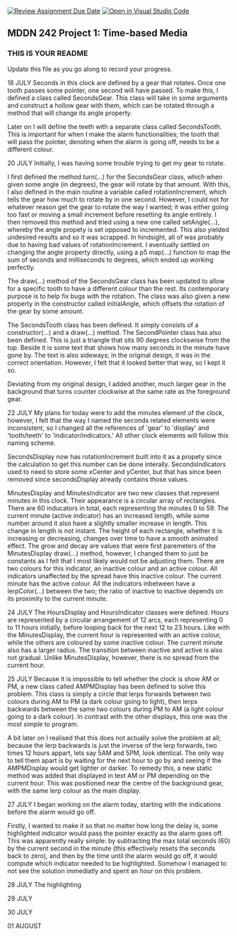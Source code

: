 [![Review Assignment Due Date](https://classroom.github.com/assets/deadline-readme-button-24ddc0f5d75046c5622901739e7c5dd533143b0c8e959d652212380cedb1ea36.svg)](https://classroom.github.com/a/JAZAP9dv)
[![Open in Visual Studio Code](https://classroom.github.com/assets/open-in-vscode-718a45dd9cf7e7f842a935f5ebbe5719a5e09af4491e668f4dbf3b35d5cca122.svg)](https://classroom.github.com/online_ide?assignment_repo_id=11439611&assignment_repo_type=AssignmentRepo)
## MDDN 242 Project 1: Time-based Media  

### THIS IS YOUR README

Update this file as you go along to record your progress.

18 JULY
  Seconds in this clock are defined by a gear that rotates. Once one tooth passes some pointer, one second will have passed.
  To make this, I defined a class called SecondsGear. This class will take in some arguments and construct a hollow gear with them, which can be rotated through a method that will change its angle property.

  Later on I will define the teeth with a separate class called SecondsTooth.
  This is important for when I make the alarm functionalities; the tooth that will pass the pointer, denoting when the alarm is going off, needs to be a different colour. 

20 JULY
  Initially, I was having some trouble trying to get my gear to rotate.

  I first defined the method turn(...) for the SecondsGear class, which when given some angle (in degrees), the gear will rotate by that amount. With this, I also defined in the main routine a variable called rotationIncrement, which tells the gear how much to rotate by in one second. However, I could not for whatever reason get the gear to rotate the way I wanted; it was either going too fast or moving a small increment before resetting its angle entirely. I then removed this method and tried using a new one called setAngle(...), whereby the angle propety is set opposed to incremented. This also yielded undesired results and so it was scrapped. In hindsight, all of was probably due to having bad values of rotationIncrement. I eventually settled on changing the angle property directly, using a p5 map(...) function to map the sum of seconds and milliseconds to degrees, which ended up working perfectly.

  The draw(...) method of the SecondsGear class has been updated to allow for a specific tooth to have a different colour than the rest. Its contemporary purpose is to help fix bugs with the rotation. The class was also given a new property in the constructor called initialAngle, which offsets the rotation of the gear by some amount.

  The SecondsTooth class has been defined. It simply consists of a constructor(...) and a draw(...) method. The SecondPointer class has also been defined. This is just a triangle that sits 90 degrees clockswise from the top. Beside it is some text that shows how many seconds in the minute have gone by. The text is also sideways; in the original design, it was in the correct orientation. However, I felt that it looked better that way, so I kept it so.

  Deviating from my original design, I added another, much larger gear in the background that turns counter clockwise at the same rate as the foreground gear. 

22 JULY
  My plans for today were to add the minutes element of the clock, however, I felt that the way I named the seconds related elements were inconsistent, so I changed all the references of 'gear' to 'display' and 'tooth/teeth' to 'indicator/indicators.' All other clock elements will follow this naming scheme.

  SecondsDisplay now has rotationIncrement built into it as a propety since the calculation to get this number can be done interally.
  SecondsIndicators used to need to store some xCenter and yCenter, but that has since been removed since secondsDisplay already contains those values.

  MinutesDisplay and MinutesIndicator are two new classes that represent minutes in this clock. Their appearance is a circular array of rectangles. There are 60 inducators in total, each representing the minutes 0 to 59. The current minute (active indicator) has an increased length, while some number around it also have a slightly smaller increase in length. This change in length is not instant. The height of each rectangle, whether it is increasing or decreasing, changes over time to have a smooth animated effect. The grow and decay are values that were first paremeters of the MinutesDisplay draw(...) method, however, I changed them to just be constants as I felt that I most likely would not be adjusting them. There are two colours for this indicator, an inactive colour and an active colour. All indicators unaffected by the spread have this inactive colour. The current minute has the active colour. All the indicators inbetween have a lerpColor(...) between the two; the ratio of inactive to inactive depends on its proximity to the current minute.

24 JULY
  The HoursDisplay and HoursIndicator classes were defined. Hours are represented by a circular arrangement of 12 arcs, each representing 0 to 11 hours initially, before looping back for the next 12 to 23 hours. Like with the MinutesDisplay, the current hour is represented with an active colour, while the others are coloured by some inactive colour. The current minute also has a larger radius. The transition between inactive and active is also not gradual. Unlike MinutesDisplay, however, there is no spread from the current hour.

25 JULY
  Because it is impossible to tell whether the clock is show AM or PM, a new class called AMPMDisplay has been defined to solve this problem. This class is simply a circle that lerps forwards between two colours during AM to PM (a dark colour going to light), then lerps backwards between the same two colours during PM to AM (a light colour going to a dark colour). In contrast with the other displays, this one was the most simple to program. 

  A bit later on I realised that this does not actually solve the problem at all; because the lerp backwards is just the inverse of the lerp forwards, two times 12 hours appart, lets say 5AM and 5PM, look identical. The only way to tell them apart is by waiting for the next hour to go by and seeing if the AMPMDisplay would get lighter or darker. To remedy this, a new static method was added that displayed in text AM or PM depending on the current hour. This was positioned near the centre of the background gear, with the same lerp colour as the main display.

27 JULY
  I began working on the alarm today, starting with the indications before the alarm would go off. 

  Firstly, I wanted to make it so that no matter how long the delay is, some highlighted indicator would pass the pointer exactly as the alarm goes off. This was apparently really simple: by subtracting the max total seconds (60) by the current second in the minute (this effectively resets the seconds back to zero), and then by the time until the alarm would go off, it would compute which indicator needed to be highlighted. Somehow I managed to not see the solution immediatly and spent an hour on this problem.

28 JULY
  The highlighting 

29 JULY

30 JULY

01 AUGUST


